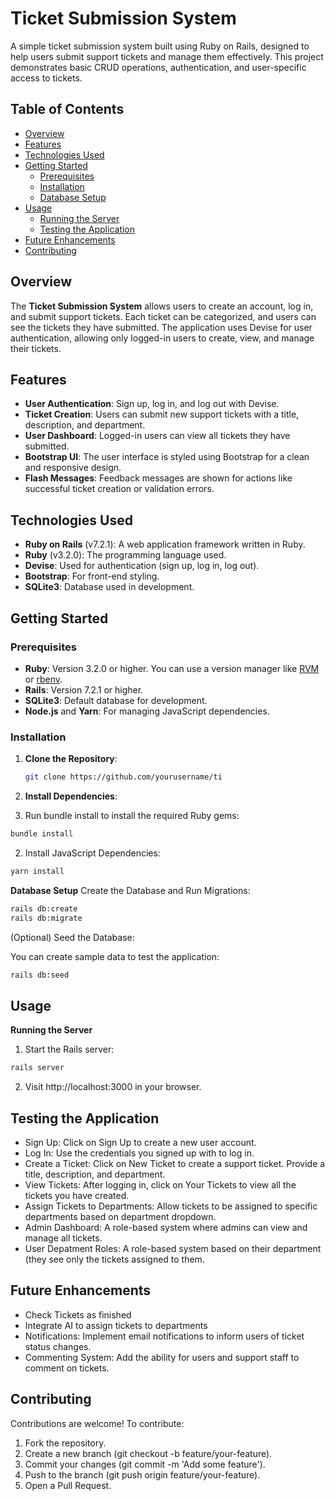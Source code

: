 # Ticket Submission System

A simple ticket submission system built using Ruby on Rails, designed to help users submit support tickets and manage them effectively. This project demonstrates basic CRUD operations, authentication, and user-specific access to tickets.

## Table of Contents

- [Overview](#overview)
- [Features](#features)
- [Technologies Used](#technologies-used)
- [Getting Started](#getting-started)
  - [Prerequisites](#prerequisites)
  - [Installation](#installation)
  - [Database Setup](#database-setup)
- [Usage](#usage)
  - [Running the Server](#running-the-server)
  - [Testing the Application](#testing-the-application)
- [Future Enhancements](#future-enhancements)
- [Contributing](#contributing)

## Overview

The **Ticket Submission System** allows users to create an account, log in, and submit support tickets. Each ticket can be categorized, and users can see the tickets they have submitted. The application uses Devise for user authentication, allowing only logged-in users to create, view, and manage their tickets.

## Features

- **User Authentication**: Sign up, log in, and log out with Devise.
- **Ticket Creation**: Users can submit new support tickets with a title, description, and department.
- **User Dashboard**: Logged-in users can view all tickets they have submitted.
- **Bootstrap UI**: The user interface is styled using Bootstrap for a clean and responsive design.
- **Flash Messages**: Feedback messages are shown for actions like successful ticket creation or validation errors.

## Technologies Used

- **Ruby on Rails** (v7.2.1): A web application framework written in Ruby.
- **Ruby** (v3.2.0): The programming language used.
- **Devise**: Used for authentication (sign up, log in, log out).
- **Bootstrap**: For front-end styling.
- **SQLite3**: Database used in development.

## Getting Started

### Prerequisites

- **Ruby**: Version 3.2.0 or higher. You can use a version manager like [RVM](https://rvm.io/) or [rbenv](https://github.com/rbenv/rbenv).
- **Rails**: Version 7.2.1 or higher.
- **SQLite3**: Default database for development.
- **Node.js** and **Yarn**: For managing JavaScript dependencies.

### Installation

1. **Clone the Repository**:

   ```sh
   git clone https://github.com/yourusername/ti
   ```
2.  **Install Dependencies**:

1. Run bundle install to install the required Ruby gems:

  ```sh
  bundle install
  ```
2. Install JavaScript Dependencies:
  ```sh
  yarn install
  ```
**Database Setup**
Create the Database and Run Migrations:
  ```sh
  rails db:create
  rails db:migrate
  ```
(Optional) Seed the Database:

You can create sample data to test the application:

  ```sh
  rails db:seed
  ```
## Usage
**Running the Server**
1. Start the Rails server:

```sh
rails server
```
2. Visit http://localhost:3000 in your browser.

## Testing the Application
- Sign Up: Click on Sign Up to create a new user account.
- Log In: Use the credentials you signed up with to log in.
- Create a Ticket: Click on New Ticket to create a support ticket. Provide a title, description, and department.
- View Tickets: After logging in, click on Your Tickets to view all the tickets you have created.
- Assign Tickets to Departments: Allow tickets to be assigned to specific departments based on department dropdown.
- Admin Dashboard: A role-based system where admins can view and manage all tickets.
- User Depatment Roles: A role-based system based on their department (they see only the tickets assigned to them.

## Future Enhancements
- Check Tickets as finished
- Integrate AI to assign tickets to departments
- Notifications: Implement email notifications to inform users of ticket status changes.
- Commenting System: Add the ability for users and support staff to comment on tickets.

## Contributing
Contributions are welcome! To contribute:

1. Fork the repository.
2. Create a new branch (git checkout -b feature/your-feature).
3. Commit your changes (git commit -m 'Add some feature').
4. Push to the branch (git push origin feature/your-feature).
5. Open a Pull Request.
